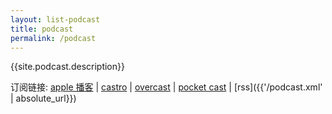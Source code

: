 ```yaml
---
layout: list-podcast
title: podcast
permalink: /podcast
---
```


{{site.podcast.description}}

订阅链接:
[apple 播客](https://podcasts.apple.com/cn/podcast/id1459044150) |
[castro](https://castro.fm/podcast/88ae5f81-7674-4f77-a0c2-0e9e81a5c802) |
[overcast](https://overcast.fm/itunes1459044150/sayo-cast) |
[pocket cast](https://pca.st/HiSjnP) |
[rss]({{'/podcast.xml' | absolute_url}})
